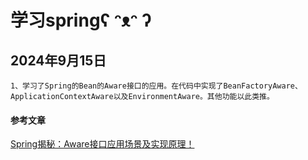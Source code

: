 # 学习springʕ ᵔᴥᵔ ʔ

## 2024年9月15日
    1、学习了Spring的Bean的Aware接口的应用。在代码中实现了BeanFactoryAware、
    ApplicationContextAware以及EnvironmentAware。其他功能以此类推。
#### 参考文章
[Spring揭秘：Aware接口应用场景及实现原理！](https://blog.csdn.net/qusikao/article/details/136631127)
    


